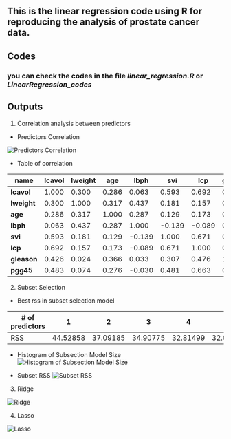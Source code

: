 ## This is the linear regression code using R for reproducing the analysis of prostate cancer data. 
## Codes
### you can check the codes in the file _linear_regression.R_ or _LinearRegression_codes_
## Outputs

1. Correlation analysis between predictors

* Predictors Correlation 

![Predictors Correlation]("https://github.com/ydcnanhe/Statistic-ML-Homework/Homework_1/Correlation.png")

* Table of correlation

| name | lcavol | lweight | age | lbph | svi | lcp | gleason | pgg45 |
| --- | --- | --- | --- | --- | --- | --- | --- | --- |
| **lcavol**  |  1.000 | 0.300 | 0.286 | 0.063  | 0.593 |  0.692 | 0.426 | 0.483 |
| **lweight** | 0.300  | 1.000 | 0.317 | 0.437  | 0.181 | 0.157 | 0.024 | 0.074 |
| **age**     | 0.286  | 0.317 | 1.000 | 0.287  | 0.129 | 0.173 | 0.366 | 0.276 |
| **lbph**    | 0.063  | 0.437 | 0.287 | 1.000 | -0.139 | -0.089 | 0.033 | -0.030 |
| **svi**     | 0.593  | 0.181 | 0.129 | -0.139 | 1.000 | 0.671 | 0.307 | 0.481 |
| **lcp**     | 0.692  | 0.157 | 0.173 | -0.089 | 0.671 | 1.000 | 0.476 | 0.663 |
| **gleason** | 0.426  | 0.024 | 0.366 | 0.033 | 0.307 | 0.476 | 1.000 | 0.757 |
| **pgg45**   | 0.483  | 0.074 | 0.276 | -0.030 | 0.481 | 0.663 | 0.757 | 1.000 |

2. Subset Selection

* Best rss in subset selection model

|# of predictors|1|2|3|4|5|6|7|8|
| --- | --- | --- | --- | --- | --- | --- | --- | --- |
| RSS | 44.52858 | 37.09185 | 34.90775 | 32.81499 | 32.06945 | 30.53978 | 29.43730 | 29.42638 | 

* Histogram of Subsection Model Size
![Histogram of Subsection Model Size]("https://github.com/ydcnanhe/Statistic-ML-Homework/Homework_1/HistLeapsModelSize.png")

* Subset RSS
![Subset RSS]("https://github.com/ydcnanhe/Statistic-ML-Homework/Homework_1/subsetRSS.png")

3. Ridge

![Ridge]("https://github.com/ydcnanhe/Statistic-ML-Homework/Homework_1/Ridge.png")

4. Lasso

![Lasso]("https://github.com/ydcnanhe/Statistic-ML-Homework/Homework_1/Lasso.png")
